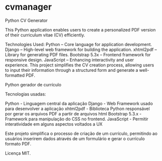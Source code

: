 # cvmanager
Python CV Generator

This Python application enables users to create a personalized PDF version of their curriculum vitae (CV) efficiently.

Technologies Used:
Python – Core language for application development.
Django – High-level web framework for building the application.
xhtml2pdf – Library for generating PDF files.
Bootstrap 5.3x – Frontend framework for responsive design.
JavaScript – Enhancing interactivity and user experience.
This project simplifies the CV creation process, allowing users to input their information through a structured form and generate a well-formatted PDF.


Python gerador de currículo

Tecnologias usadas:

Python - Linguagem central da aplicação
Django - Web Framework usado para desenvolver a aplicação
xhtml2pdf - Biblioteca Python responsável por gerar os arquivos PDF a partir de arquivos html
Bootstrap 5.3.x - Framework para manipulação do CSS no frontend.
JavaScript - Permitir interatividade em alguns aspectos voltados a UX

Este projeto simplifica o processo de criação de um currículo, permitindo ao usuários inserirem dados através de um formulário e gerar o currículo formato PDF.

Licença MIT.
